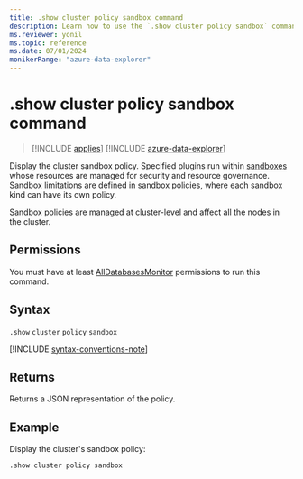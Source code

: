 ```yaml
---
title: .show cluster policy sandbox command
description: Learn how to use the `.show cluster policy sandbox` command to display the cluster's sandbox policy.
ms.reviewer: yonil
ms.topic: reference
ms.date: 07/01/2024
monikerRange: "azure-data-explorer"
---
```

# .show cluster policy sandbox command

> [!INCLUDE [applies](../includes/applies-to-version/applies.md)] [!INCLUDE [azure-data-explorer](../includes/applies-to-version/azure-data-explorer.md)]

Display the cluster sandbox policy. Specified plugins run within [sandboxes](../concepts/sandboxes.md) whose resources are managed for security and resource governance. Sandbox limitations are defined in sandbox policies, where each sandbox kind can have its own policy.

Sandbox policies are managed at cluster-level and affect all the nodes in the cluster.

## Permissions

You must have at least [AllDatabasesMonitor](../access-control/role-based-access-control.md) permissions to run this command.

## Syntax

`.show` `cluster` `policy` `sandbox`

[!INCLUDE [syntax-conventions-note](../includes/syntax-conventions-note.md)]

## Returns

Returns a JSON representation of the policy.

## Example

Display the cluster's sandbox policy:

```kusto
.show cluster policy sandbox
```

